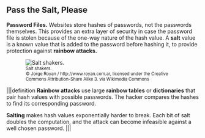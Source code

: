 ## Pass the Salt, Please
**Password Files.** Websites store hashes of passwords, not the passwords themselves. This provides an extra layer of security in case the password file is stolen because of the one-way nature of the hash value. A **salt** value is a known value that is added to the password before hashing it, to provide protection against **rainbow attacks.** 

<figure class="snippetimg" style="margin: 0 auto;width:80%">

  <img src=".guides/img/Salt.jpg" alt="Salt shakers.">
  <figcaption style="font-size: 0.8em; text-align: left;">Salt shakers.
</br>
 © Jorge Royan / http://www.royan.com.ar, licensed under the Creative Commons Attribution-Share Alike 3. via Wikimedia Commons</figcaption>
</figure>


|||definition
**Rainbow attacks** use large **rainbow tables** or **dictionaries** that pair hash values with possible passwords. The hacker compares the hashes to find its corresponding password. 

**Salting** makes hash values exponentially harder to break. Each bit of salt doubles the computation, and the attack can become infeasible against a well chosen password.
|||
